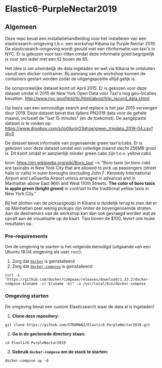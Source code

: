 # Elastic6-PurpleNectar2019

## Algemeen
Deze repo bevat een installatiehandleiding voor het installeren van een elasticsearch-omgeving t.b.v. een workshop Kibana op Purple Nectar 2019. De elasticsearch-omgeving wordt gevuld met een ritinformatie van taxi's in NYC.
Er is gekozen voor taxi-ritten omdat deze informatie goed begrijpelijk is voor een ieder met een IQ boven de 85.

Het idee is om uiteindelijk de data ingeladen en wel via Kibana te ontsluiten vanuit een docker contrainer.
Bij aanvang van de workshop kunnen de containers gestart worden zodat de uitgangspositie altijd gelijk is.

De oorspronkelijke dataset komt uit April 2015.
Er is gekozen voor deze dataset omdat in 2015 de New York Open Data voor Taxi's nog geo-locaties bevatten.
http://www.nyc.gov/html/tlc/html/about/trip_record_data.shtml

Op basis van een eenvoudige search and replace is het jaar 2015 vervangen door 2019.
Deze dataset bevat dus tijdens PN2019 data voor de gehele maand, inclusief de "last 15 minutes" (en de toekomst).
De aangepaste dataset is te vinden op:
https://www.dropbox.com/s/io0llunlr03qhze/green_tripdata_2019-04.csv?dl=0

De dataset bevat informatie van zogenaamde green taxi's/cabs.
Er is gekozen voor deze dataset omdat een volledige maand slecht 256MB groot is.
Dit komt omdat er aanzienlijk minder green cabs zijn t.o.v. yellow cabs.

bron: https://en.wikipedia.org/wiki/Boro_taxi -->
"Boro taxis (or boro cab) are taxicabs in New York City that are allowed to pick up passengers (street hails or calls) in outer boroughs (excluding John F. Kennedy International Airport and LaGuardia Airport unless arranged in advance) and in Manhattan above East 96th and West 110th Streets. **The color of boro taxis is apple green (bright green)** in contrast to the traditional yellow taxis in New York City." 

Bij het plotten van de pickup(geoip) in Kibana is duidelijk terug te zien dat er op Manhattan zeer weinig pickups zijn onder de bovengenoemde straten. Aan de deelnemers van de workshop kan dan ook gevraagd worden wat ze opvalt aan de visualisatie op de kaart. Tips boven de $100, levert ook leuke resultaten op.

### Pre-requirements
Om de omgeving te starten is het volgende benodigd (uitgaande van een Ubuntu 18.04 omgeving als user `root`):

1. Zorg dat [`docker`](https://docs.docker.com/install/linux/docker-ce/ubuntu/) is geinstalleerd
1. Zorg dat [`docker-compose`](https://docs.docker.com/compose/install/) is geinstalleerd:
```
curl -L "https://github.com/docker/compose/releases/download/1.23.2/docker-compose-$(uname -s)-$(uname -m)" -o /usr/local/bin/docker-compose
```

### Omgeving starten
De omgeving bevat een custom Elasticsearch waar de data al is ingeladen!

1. **Clone deze repository:**
```
git clone https://github.com/STROMANZ/Elastic6-PurpleNectar2019.git
```

2. **Ga in de geclonede directory staan:**
```
cd Elastic6-PurpleNectar2019
```

3. **Gebruik `docker-compose` om de stack te starten:**
```
docker-compose up -d
```
